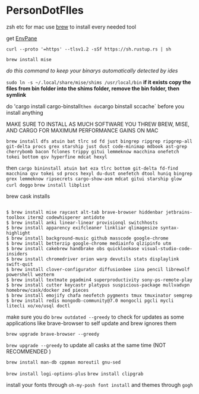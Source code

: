 # PersonDotFIles
zsh etc for mac
use [brew](https://brew.sh/) to install every needed tool 

get [EnvPane](https://github.com/hschmidt/EnvPane)

`curl --proto '=https' --tlsv1.2 -sSf https://sh.rustup.rs | sh`

`brew install mise`

*do this command to keep your binarys automatically detected by ides*

`sudo ln -s ~/.local/share/mise/shims /usr/local/bin`
**if it exists copy the files from bin folder into the shims folder, remove the bin folder, then symlink**

do 'cargo install cargo-binstall` then do `cargo binstall sccache` before you install anything


MAKE SURE TO INSTALL AS MUCH SOFTWARE YOU THREW BREW, MISE, AND CARGO FOR MAXIMUM PERFORMANCE GAINS ON MAC

`brew install dfs atuin bat tlrc sd fd just bingrep ripgrep ripgrep-all git-delta procs grex starship just dust code-minimap mdbook ast-grep cherrybomb bacon fclones trippy gitui lemmeknow macchina onefetch tokei bottom qsv hyperfine mdcat hexyl`


then `cargo bininstall atuin bat eza tlrc bottom git-delta fd-find macchina qsv tokei sd procs hexyl du-dust onefetch dtool huniq bingrep grex lemmeknow ripsecrets cargo-show-asm mdcat gitui starship glow curl doggo`
`brew install libplist`

brew cask installs

```sh-session

$ brew install mise raycast alt-tab brave-browser hiddenbar jetbrains-toolbox iterm2 codewhisperer antidote
$ brew install anki linear-linear provisionql switchhosts
$ brew install apparency exifcleaner linkliar qlimagesize syntax-highlight
$ brew install background-music github masscode google-chrome
$ brew install betterzip google-chrome mediainfo qlzipinfo utm
$ brew install cakebrew handbrake obs quicklookase visual-studio-code-insiders
$ brew install chromedriver orion warp devutils stats displaylink swift-quit
$ brew install clover-configurator diffusionbee iina pencil librewolf powershell wezterm
$ brew install textmate pgadmin4 superproductivity sony-ps-remote-play
$ brew install cutter keycastr platypus suspicious-package mullvadvpn homebrew/cask/docker zed pieces
$ brew install emojify chafa neofetch pygments tmux tmuxinator semgrep
$ brew install redis mongodb-community@7.0 mongocli pgcli mycli litecli xo/xo/usql doctl
```
make sure you do `brew outdated --greedy` to check for updates as some applications like brave-browser to self update and brew ignores them

`brew upgrade brave-browser --greedy`

`brew upgrade --greedy` to update all casks at the same time (NOT RECOMMENDED )

`brew install man-db cppman moreutil gnu-sed`

`brew install logi-options-plus`
`brew install clipgrab`

install your fonts through `oh-my-posh font install` and themes through `gogh`
